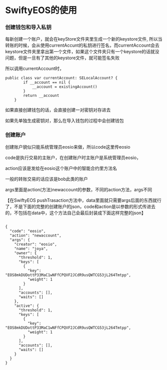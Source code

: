 # SwiftyEOS的使用



### 创建钱包和导入私钥

每新创建一个账户，就会在keyStore文件夹里生成一个新的keystore文件, 所以当转账的时候，会从使用currentAccunt的私钥进行签名，而currentAccount会去keystore文件夹里拿出第一个文件，如果这个文件夹只有一个keystore的话就没问题，但是一旦有了其他的keystore文件，就可能签名失败

所以调用currentAccount时，

```
public class var currentAccount: SELocalAccount? {
        if __account == nil {
            __account = existingAccount()
        }
        return __account
    }

```



如果直接创建钱包的话，会直接创建一对密钥对存进去

如果先单独生成密钥对，那么在导入钱包的过程中会创建钱包



### 创建账户

创建账户貌似只能系统管理员eosio来做，所以code这里传eosio

code是执行交易的主账户，在创建账户时主账户是系统管理员eosio，

action应该是发给在eosio这个账户中的智能合约里方法名

 一般的转账交易的话应该是bob此类的账户

args里面是action(方法)newaccount的参数，不同的action方法，args不同

 【在SwiftyEOS pushTrasaction方法中，data里面就只需要args后面的东西就行了，不是下面的完整的创建账户的json，code和action是以参数的形式传进去的，不包括在data中，这个方法自己会最后封装成下面这样完整的json】



```

{
  "code": "eosio",
  "action": "newaccount",
  "args": {
    "creator": "eosio",
    "name": "joya",
    "owner": {
      "threshold": 1,
      "keys": [
        {
          "key": "EOS8mkDUDottP33MaC1wNFfCPQVF2JCdR9usQWTCG53jL264Tmtpp",
          "weight": 1
        }
      ],
      "accounts": [],
      "waits": []
    },
    "active": {
      "threshold": 1,
      "keys": [
        {
          "key": "EOS8mkDUDottP33MaC1wNFfCPQVF2JCdR9usQWTCG53jL264Tmtpp",
          "weight": 1
        }
      ],
      "accounts": [],
      "waits": []
    }
  }
}
```

